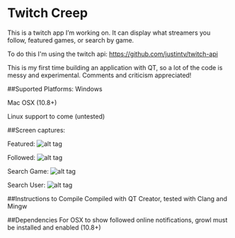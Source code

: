 # Twitch Creep
This is a twitch app I’m working on.  It can display what streamers you follow, featured games, or search by game.

To do this I'm using the twitch api: https://github.com/justintv/twitch-api

This is my first time building an application with QT, so a lot of the code is messy and experimental.  Comments and criticism appreciated!

##Suported Platforms:
Windows

Mac OSX (10.8+)

Linux support to come (untested)

##Screen captures:

Featured: 
![alt tag](http://i.imgur.com/sCN6Mt8.jpg)

Followed: 
![alt tag](http://imgur.com/WLVlo7V.png)

Search Game: 
![alt tag](http://i.imgur.com/UDYDqKc.png)

Search User: 
![alt tag](http://i.imgur.com/hxdP49h.png)

##Instructions to Compile
Compiled with QT Creator, tested with Clang and Mingw

##Dependencies
For OSX to show followed online notifications, growl must be installed and enabled (10.8+)
